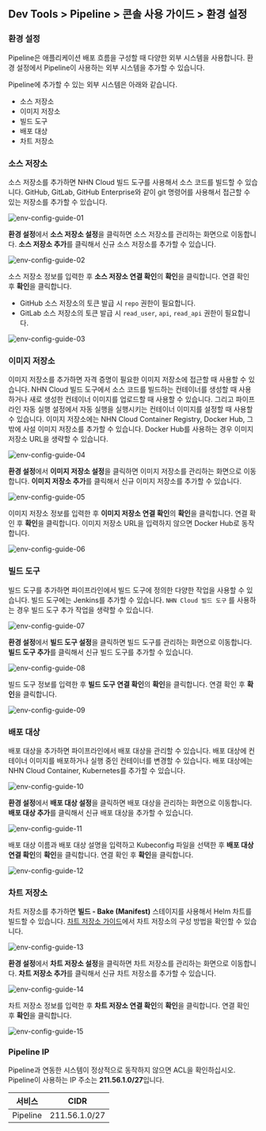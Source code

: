 ## Dev Tools > Pipeline > 콘솔 사용 가이드 > 환경 설정

### 환경 설정

Pipeline은 애플리케이션 배포 흐름을 구성할 때 다양한 외부 시스템을 사용합니다. 환경 설정에서 Pipeline이 사용하는 외부 시스템을 추가할 수 있습니다.

Pipeline에 추가할 수 있는 외부 시스템은 아래와 같습니다.
- 소스 저장소
- 이미지 저장소
- 빌드 도구
- 배포 대상
- 차트 저장소

### 소스 저장소

소스 저장소를 추가하면 NHN Cloud 빌드 도구를 사용해서 소스 코드를 빌드할 수 있습니다. GitHub, GitLab, GitHub Enterprise와 같이 git 명령어를 사용해서 접근할 수 있는 저장소를 추가할 수 있습니다.

![env-config-guide-01](http://static.toastoven.net/prod_pipeline/2023-03-28/env-config-guide-01.png)

**환경 설정**에서 **소스 저장소 설정**을 클릭하면 소스 저장소를 관리하는 화면으로 이동합니다. **소스 저장소 추가**를 클릭해서 신규 소스 저장소를 추가할 수 있습니다.

![env-config-guide-02](http://static.toastoven.net/prod_pipeline/2023-03-28/env-config-guide-02.png)

소스 저장소 정보를 입력한 후 **소스 저장소 연결 확인**의 **확인**을 클릭합니다. 연결 확인 후 **확인**을 클릭합니다.
- GitHub 소스 저장소의 토큰 발급 시 `repo` 권한이 필요합니다.
- GitLab 소스 저장소의 토큰 발급 시 `read_user`, `api`, `read_api` 권한이 필요합니다.

![env-config-guide-03](http://static.toastoven.net/prod_pipeline/2023-03-28/env-config-guide-03.png)

### 이미지 저장소

이미지 저장소를 추가하면 자격 증명이 필요한 이미지 저장소에 접근할 때 사용할 수 있습니다. NHN Cloud 빌드 도구에서 소스 코드를 빌드하는 컨테이너를 생성할 때 사용하거나 새로 생성한 컨테이너 이미지를 업로드할 때 사용할 수 있습니다. 그리고 파이프라인 자동 실행 설정에서 자동 실행을 실행시키는 컨테이너 이미지를 설정할 때 사용할 수 있습니다. 이미지 저장소에는 NHN Cloud Container Registry, Docker Hub, 그 밖에 사설 이미지 저장소를 추가할 수 있습니다. Docker Hub를 사용하는 경우 이미지 저장소 URL을 생략할 수 있습니다.

![env-config-guide-04](http://static.toastoven.net/prod_pipeline/2023-03-28/env-config-guide-04.png)

**환경 설정**에서 **이미지 저장소 설정**을 클릭하면 이미지 저장소를 관리하는 화면으로 이동합니다. **이미지 저장소 추가**를 클릭해서 신규 이미지 저장소를 추가할 수 있습니다.

![env-config-guide-05](http://static.toastoven.net/prod_pipeline/2023-03-28/env-config-guide-05.png)

이미지 저장소 정보를 입력한 후 **이미지 저장소 연결 확인**의 **확인**을 클릭합니다. 연결 확인 후 **확인**을 클릭합니다. 이미지 저장소 URL을 입력하지 않으면 Docker Hub로 동작합니다.

![env-config-guide-06](http://static.toastoven.net/prod_pipeline/2023-03-28/env-config-guide-06.png)

### 빌드 도구

빌드 도구를 추가하면 파이프라인에서 빌드 도구에 정의한 다양한 작업을 사용할 수 있습니다. 빌드 도구에는 Jenkins를 추가할 수 있습니다. `NHN Cloud 빌드 도구` 를 사용하는 경우 빌드 도구 추가 작업을 생략할 수 있습니다.

![env-config-guide-07](http://static.toastoven.net/prod_pipeline/2023-03-28/env-config-guide-07.png)

**환경 설정**에서 **빌드 도구 설정**을 클릭하면 빌드 도구를 관리하는 화면으로 이동합니다. **빌드 도구 추가**를 클릭해서 신규 빌드 도구를 추가할 수 있습니다.

![env-config-guide-08](http://static.toastoven.net/prod_pipeline/2023-03-28/env-config-guide-08.png)

빌드 도구 정보를 입력한 후 **빌드 도구 연결 확인**의 **확인**을 클릭합니다. 연결 확인 후 **확인**을 클릭합니다.

![env-config-guide-09](http://static.toastoven.net/prod_pipeline/2023-03-28/env-config-guide-09.png)

### 배포 대상

배포 대상을 추가하면 파이프라인에서 배포 대상을 관리할 수 있습니다. 배포 대상에 컨테이너 이미지를 배포하거나 실행 중인 컨테이너를 변경할 수 있습니다. 배포 대상에는 NHN Cloud Container, Kubernetes를 추가할 수 있습니다.

![env-config-guide-10](http://static.toastoven.net/prod_pipeline/2023-03-28/env-config-guide-10.png)

**환경 설정**에서 **배포 대상 설정**을 클릭하면 배포 대상을 관리하는 화면으로 이동합니다. **배포 대상 추가**를 클릭해서 신규 배포 대상을 추가할 수 있습니다.

![env-config-guide-11](http://static.toastoven.net/prod_pipeline/2023-03-28/env-config-guide-11.png)

배포 대상 이름과 배포 대상 설명을 입력하고 Kubeconfig 파일을 선택한 후 **배포 대상 연결 확인**의 **확인**을 클릭합니다. 연결 확인 후 **확인**을 클릭합니다.

![env-config-guide-12](http://static.toastoven.net/prod_pipeline/2023-03-28/env-config-guide-12.png)

### 차트 저장소

차트 저장소를 추가하면 **빌드 - Bake (Manifest)** 스테이지를 사용해서 Helm 차트를 빌드할 수 있습니다. [차트 저장소 가이드](https://helm.sh/docs/topics/chart_repository/)에서 차트 저장소의 구성 방법을 확인할 수 있습니다.

![env-config-guide-13](http://static.toastoven.net/prod_pipeline/2023-03-28/env-config-guide-13.png)

**환경 설정**에서 **차트 저장소 설정**을 클릭하면 차트 저장소를 관리하는 화면으로 이동합니다. **차트 저장소 추가**를 클릭해서 신규 차트 저장소를 추가할 수 있습니다.

![env-config-guide-14](http://static.toastoven.net/prod_pipeline/2023-03-28/env-config-guide-14.png)

차트 저장소 정보를 입력한 후 **차트 저장소 연결 확인**의 **확인**을 클릭합니다. 연결 확인 후 **확인**을 클릭합니다.

![env-config-guide-15](http://static.toastoven.net/prod_pipeline/2023-03-28/env-config-guide-15.png)


### Pipeline IP
Pipeline과 연동한 시스템이 정상적으로 동작하지 않으면 ACL을 확인하십시오. Pipeline이 사용하는 IP 주소는 **211.56.1.0/27**입니다.

| 서비스 | CIDR |
|---|---|
| Pipeline | 211.56.1.0/27 |
